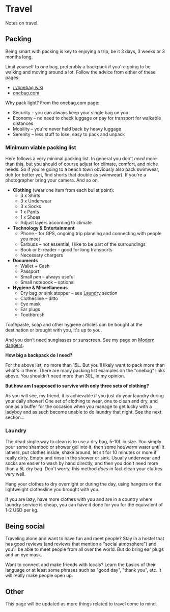 # Travel

Notes on travel.

## Packing

Being smart with packing is key to enjoying a trip, be it 3 days, 3 weeks or
3 months long.

Limit yourself to one bag, preferably a backpack if you're going to be walking
and moving around a lot. Follow the advice from either of these pages:

- [/r/onebag wiki](https://www.reddit.com/r/onebag/wiki/index)
- [onebag.com](https://www.onebag.com/)

Why pack light? From the onebag.com page:

- Security – you can always keep your single bag on you
- Economy – no need to check luggage or pay for transport for walkable distances
- Mobility – you're never held back by heavy luggage
- Serenity – less stuff to lose, easy to pack and unpack

### Minimum viable packing list

Here follows a very minimal packing list. In general you don't _need_ more than
this, but you should of course adjust for climate, comfort, and niche needs.
So if you're going to a beach town obviously also pack swimwear, duh (or better
yet, find shorts that double as swimwear). If you're a photographer bring your
camera. And so on.

- **Clothing** (wear one item from each bullet point):
  - 3 x Shirts
  - 3 x Underwear
  - 3 x Socks
  - 1 x Pants
  - 1 x Shoes
  - Adjust layers according to climate
- **Technology & Entertainment**
  - Phone – for GPS, ongoing trip planning and connecting with people you meet
  - Earbuds – not essential, I like to be part of the surroundings
  - Book or E-reader – good for long transports
  - Necessary chargers
- **Documents**
  - Wallet + Cash
  - Passport
  - Small pen – always useful
  - Small notebook – optional
- **Hygiene & Miscellaneous**
  - Dry bag _or_ sink stopper – see [Laundry](#laundry) section
  - Clothesline – ditto
  - Eye mask
  - Ear plugs
  - Toothbrush

Toothpaste, soap and other hygiene articles can be bought at the destination or
brought with you, it's up to you.

And you don't need sunglasses or sunscreen. See my page on
[Modern dangers](/health/modern-dangers.md).

**How big a backpack do I need?**

For the above list, no more than 15L. But you'll likely want to pack more than
what's in there. There are many packing list examples on the "onebag" links
above. You shouldn't need more than 30L, in my opinion.

**But how am I supposed to survive with only three sets of clothing?**

As you will see, my friend, it is achievable if you just do your laundry during
your daily shower! One set of clothing to wear, one to clean and dry, and one
as a buffer for the occasion when you manage to get lucky with a ladyboy and
as such become unable to do laundry that night. See the next section...

### Laundry

The dead sinple way to clean is to use a dry bag, 5-10L in size. You simply pour
some shampoo or shower gel into it, then some hot/warm water until it lathers,
put clothes inside, shake around, let sit for 10 minutes or more if really
dirty. Empty and rinse in the shower or sink. Usually underwear and socks are
easier to wash by hand directly, and then you don't need more than a 5L dry bag.
Don't worry, this method _does_ in fact clean your clothes very well.

Hang your clothes to dry overnight or during the day, using hangers or the
lightweight clothesline you brought with you.

If you are lazy, have more clothes with you and are in a country where laundry
service is cheap, you can have it done for you for the equivalent of 1-2 USD
per kg.

## Being social

Traveling alone and want to have fun and meet people? Stay in a hostel that has
good reviews (and reviews that mention a "social atmosphere") and you'll be able
to meet people from all over the world. But do bring ear plugs and an eye mask.

Want to connect and make friends with locals? Learn the basics of their language
or at least some phrases such as "good day", "thank you", etc. It will really
make people open up.

## Other

This page will be updated as more things related to travel come to mind.
